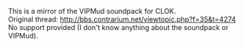 This is a mirror of the VIPMud soundpack for CLOK.\
Original thread: http://bbs.contrarium.net/viewtopic.php?f=35&t=4274 \
No support provided (I don't know anything about the soundpack or VIPMud).
